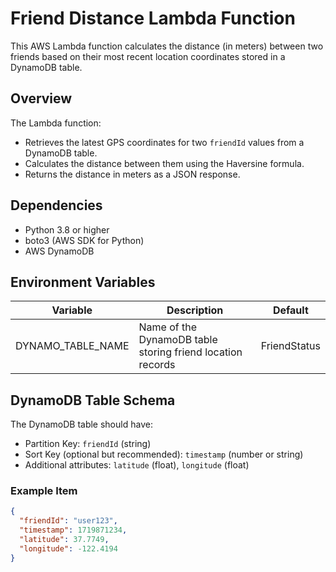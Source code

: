 # Friend Distance Lambda Function

This AWS Lambda function calculates the distance (in meters) between two friends based on their most recent location coordinates stored in a DynamoDB table.

## Overview

The Lambda function:
- Retrieves the latest GPS coordinates for two `friendId` values from a DynamoDB table.
- Calculates the distance between them using the Haversine formula.
- Returns the distance in meters as a JSON response.

## Dependencies

- Python 3.8 or higher
- boto3 (AWS SDK for Python)
- AWS DynamoDB

## Environment Variables

| Variable           | Description                                                 | Default         |
|--------------------|-------------------------------------------------------------|-----------------|
| DYNAMO_TABLE_NAME  | Name of the DynamoDB table storing friend location records  | FriendStatus    |

## DynamoDB Table Schema

The DynamoDB table should have:
- Partition Key: `friendId` (string)
- Sort Key (optional but recommended): `timestamp` (number or string)
- Additional attributes: `latitude` (float), `longitude` (float)

### Example Item

```json
{
  "friendId": "user123",
  "timestamp": 1719871234,
  "latitude": 37.7749,
  "longitude": -122.4194
}
